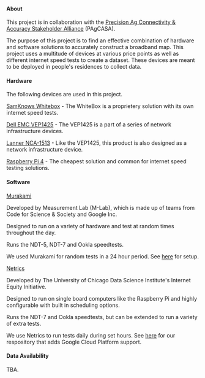 #### About
This project is in collaboration with the [Precision Ag Connectivity & Accuracy Stakeholder Alliance](https://www.pagcasa.org/pagcasa) (PAgCASA).


The purpose of this project is to find an effective combination of hardware and software solutions to accurately construct a broadband map. This project uses a multitude of devices at various price points as well as different internet speed tests to create a dataset. These devices are meant to be deployed in people's residences to collect data.


#### Hardware

The following devices are used in this project.

[SamKnows Whitebox](https://samknows.one/hc/en-gb/articles/360000451757-What-is-the-Whitebox-) - The WhiteBox is a proprietery solution with its own internet speed tests.


[Dell EMC VEP1425](https://www.delltechnologies.com/asset/en-my/products/networking/technical-support/dell_emc_networking_specsheet_vep1405.pdf) - The VEP1425 is a part of a series of network infrastructure devices. 


[Lanner NCA-1513](https://www.lannerinc.com/products/telecom-datacenter-appliances/vcpe-ucpe-platforms/nca-1513) - Like the VEP1425, this product is also designed as a network infrastructure device.


[Raspberry Pi 4](https://www.raspberrypi.com/products/raspberry-pi-4-model-b/) - The cheapest solution and common for internet speed testing solutions. 


#### Software


[Murakami](https://github.com/m-lab/murakami)

Developed by Measurement Lab (M-Lab), which is made up of teams from Code for Science & Society and Google Inc.

Designed to run on a variety of hardware and test at random times throughout the day. 

Runs the NDT-5, NDT-7 and Ookla speedtests.

We used Murakami for random tests in a 24 hour period. See [here](https://github.com/broadband-testing-capstone/murakami-config) for setup.



[Netrics](https://github.com/internet-equity/nm-exp-active-netrics)

Developed by The University of Chicago Data Science Institute's Internet Equity Initiative.

Designed to run on single board computers like the Raspberry Pi and highly configurable with built in scheduling options.

Runs the NDT-7 and Ookla speedtests, but can be extended to run a variety of extra tests.

We use Netrics to run tests daily during set hours. See [here](https://github.com/broadband-testing-capstone/Netrics-GCP-support) for our respository that adds Google Cloud Platform support. 


#### Data Availability

TBA.


